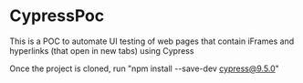 # CypressPoc
This is a POC to automate UI testing of web pages that contain iFrames and hyperlinks (that open in new tabs) using Cypress

Once the project is cloned, run "npm install --save-dev cypress@9.5.0"